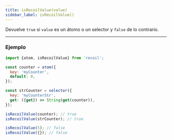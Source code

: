 ```yaml
---
title: isRecoilValue(value)
sidebar_label: isRecoilValue()
---
```


Devuelve `true` si `value` es un átomo o un selector y `false` de lo contrario.

---

### Ejemplo

```javascript
import {atom, isRecoilValue} from 'recoil';

const counter = atom({
  key: 'myCounter',
  default: 0,
});

const strCounter = selector({
  key: 'myCounterStr',
  get: ({get}) => String(get(counter)),
});

isRecoilValue(counter); // true
isRecoilValue(strCounter); // true

isRecoilValue(5); // false
isRecoilValue({}); // false
```
